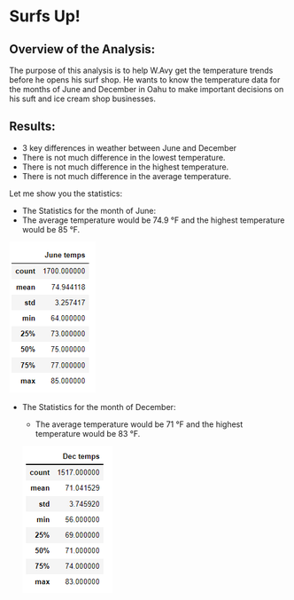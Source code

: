 # Surfs Up!
## Overview of the Analysis:
The purpose of this analysis is to help W.Avy get the temperature trends before he opens his surf shop. 
He wants to know the temperature data for the months of June and December in Oahu to make important decisions on his suft and ice cream shop businesses.

## Results: 
* 3 key differences in weather between June and December 
 * There is not much difference in the lowest temperature.
 * There is not much difference in the highest temperature.
 * There is not much difference in the average temperature.

Let me show you the statistics: 

 * The Statistics for the month of June:
  * The average temperature would be 74.9 °F and the highest temperature would be 85 °F. 
  
   ![june_stats](june_stats.png)

* The Statistics for the month of December:
  * The average temperature would be 71 °F and the highest temperature would be 83 °F. 
  
   ![dec_stats](dec_stats.png)
